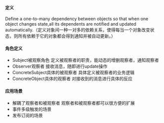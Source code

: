 #### 定义
Define a one-to-many dependency between objects so that when one object changes state,all its dependents are notified and updated automatically.（定义对象间一种一对多的依赖关系，使得每当一个对象改变状态，则所有依赖于它的对象都会得到通知并被自动更新。）

#### 角色定义
- Subject被观察角色
  定义被观察者的职责，能动态的增删观察者，通知观察者
- Observer观察者
  接收消息，随即进行update操作
- ConcreteSubject具体的被观察者
  具体定义被观察者的业务逻辑
- ConcreteObject具体的观察者
  对接收到的消息进行具体的反应
  
#### 应用场景
- 解耦了观察者和被观察者
  观察者和被观察者都可以很方便的扩展
- 事件多级触发的场景
- 发布订阅的场景          
  